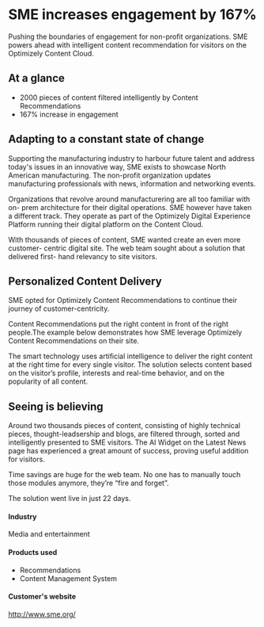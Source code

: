 # SME increases engagement by 167%

Pushing the boundaries of engagement for non-profit organizations. SME powers
ahead with intelligent content recommendation for visitors on the Optimizely
Content Cloud.

## At a glance

- 2000 pieces of content filtered intelligently by Content Recommendations
- 167% increase in engagement

## Adapting to a constant state of change

Supporting the manufacturing industry to harbour future talent and address
today's issues in an innovative way, SME exists to showcase North American
manufacturing. The non-profit organization updates manufacturing professionals
with news, information and networking events.

Organizations that revolve around manufacturering are all too familiar with on-
prem architecture for their digital operations. SME however have taken a
different track. They operate as part of the Optimizely Digital Experience
Platform running their digital platform on the Content Cloud.

With thousands of pieces of content, SME wanted create an even more customer-
centric digital site. The web team sought about a solution that delivered first-
hand relevancy to site visitors.

## Personalized Content Delivery

SME opted for Optimizely Content Recommendations to continue their journey of
customer-centricity.

Content Recommendations put the right content in front of the right people.The
example below demonstrates how SME leverage Optimizely Content Recommendations
on their site.

The smart technology uses artificial intelligence to deliver the right content
at the right time for every single visitor. The solution selects content based
on the visitor’s profile, interests and real-time behavior, and on the
popularity of all content.

## Seeing is believing

Around two thousands pieces of content, consisting of highly technical pieces,
thought-leadsership and blogs, are filtered through, sorted and intelligently
presented to SME visitors. The AI Widget on the Latest News page has experienced
a great amount of success, proving useful addition for visitors.

Time savings are huge for the web team. No one has to manually touch those
modules anymore, they’re “fire and forget”.

The solution went live in just 22 days.

#### Industry

Media and entertainment

#### Products used

- Recommendations
- Content Management System

#### Customer's website

http://www.sme.org/
